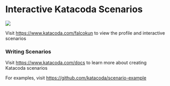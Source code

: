 # Interactive Katacoda Scenarios

[![](http://shields.katacoda.com/katacoda/falcokun/count.svg)](https://www.katacoda.com/falcokun "Get your profile on Katacoda.com")

Visit https://www.katacoda.com/falcokun to view the profile and interactive scenarios

### Writing Scenarios
Visit https://www.katacoda.com/docs to learn more about creating Katacoda scenarios

For examples, visit https://github.com/katacoda/scenario-example
